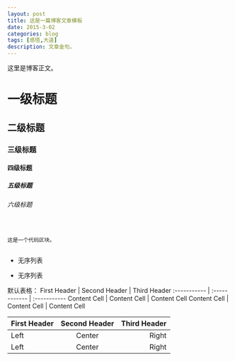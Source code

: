 ```yaml
---
layout: post
title: 这是一篇博客文章模板
date: 2015-3-02
categories: blog
tags: [感悟,大道]
description: 文章金句。
---
```


这里是博客正文。


# 一级标题
## 二级标题
### 三级标题
#### 四级标题
##### 五级标题
###### 六级标题


<pre><code>

这是一个代码区块。

</code></pre>

* 无序列表
- 无序列表


默认表格：
First Header | Second Header | Third Header
:----------- | :------------ | :-----------
Content Cell | Content Cell | Content Cell
Content Cell | Content Cell | Content Cell


First Header | Second Header | Third Header
:----------- | :-----------: | -----------: 
Left | Center | Right
Left | Center | Right
